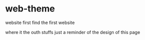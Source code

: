 # web-theme

website first
find the first website

where it the outh stuffs 
just a reminder of the design of this page
